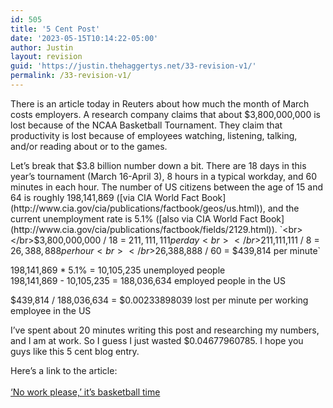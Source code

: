 ```yaml
---
id: 505
title: '5 Cent Post'
date: '2023-05-15T10:14:22-05:00'
author: Justin
layout: revision
guid: 'https://justin.thehaggertys.net/33-revision-v1/'
permalink: /33-revision-v1/
---
```


There is an article today in Reuters about how much the month of March costs employers. A research company claims that about $3,800,000,000 is lost because of the NCAA Basketball Tournament. They claim that productivity is lost because of employees watching, listening, talking, and/or reading about or to the games.

Let’s break that $3.8 billion number down a bit. There are 18 days in this year’s tournament (March 16-April 3), 8 hours in a typical workday, and 60 minutes in each hour. The number of US citizens between the age of 15 and 64 is roughly 198,141,869 ([via CIA World Fact Book](http://www.cia.gov/cia/publications/factbook/geos/us.html)), and the current unemployment rate is 5.1% ([also via CIA World Fact Book](http://www.cia.gov/cia/publications/factbook/fields/2129.html)).  
`<br></br>$3,800,000,000 / 18 = $211,111,111 per day<br></br>$211,111,111 / 8 = $26,388,888 per hour<br></br>$26,388,888 / 60 = $439,814 per minute`

198,141,869 \* 5.1% = 10,105,235 unemployed people  
198,141,869 - 10,105,235 = 188,036,634 employed people in the US

$439,814 / 188,036,634 = $0.00233898039 lost per minute per working employee in the US

I’ve spent about 20 minutes writing this post and researching my numbers, and I am at work. So I guess I just wasted $0.04677960785. I hope you guys like this 5 cent blog entry.

Here’s a link to the article:  
[  
‘No work please,’ it’s basketball time](http://today.reuters.com/news/newsarticle.aspx?type=topNews&storyid=2006-03-23T171946Z_01_N10322692_RTRUKOC_0_US-LIFE-WORK-US.xml)